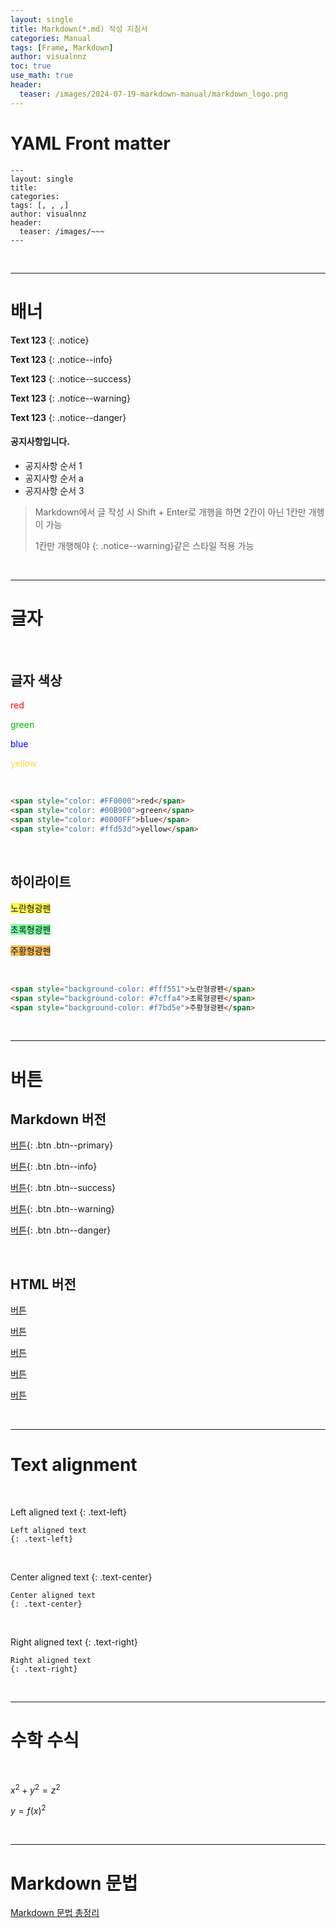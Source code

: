 ```yaml
---
layout: single
title: Markdown(*.md) 작성 지침서
categories: Manual
tags: [Frame, Markdown]
author: visualnnz
toc: true
use_math: true
header:
  teaser: /images/2024-07-19-markdown-manual/markdown_logo.png
---
```




# YAML Front matter



```
---
layout: single
title: 
categories: 
tags: [, , ,]
author: visualnnz
header:
  teaser: /images/~~~
---
```

<br>

---



# 배너

**Text 123**
{: .notice}



**Text 123**
{: .notice--info}



**Text 123**
{: .notice--success}



**Text 123**
{: .notice--warning}



**Text 123**
{: .notice--danger}



<div class="notice--success">
    <h4>공지사항입니다.</h4>
    <ul>
        <li>공지사항 순서 1</li>
        <li>공지사항 순서 a</li>
        <li>공지사항 순서 3</li>
    </ul>
</div>

> Markdown에서 글 작성 시 Shift + Enter로 개행을 하면 2칸이 아닌 1칸만 개행이 가능
>
> 1칸만 개행해야 {: .notice--warning}같은 스타일 적용 가능

<br>

---



# 글자

<br>

## 글자 색상

<span style="color: #FF0000">red</span>

<span style="color: #00B900">green</span>

<span style="color: #0000FF">blue</span>

<span style="color: #ffd53d">yellow</span>

<br>

```markdown
<span style="color: #FF0000">red</span>
<span style="color: #00B900">green</span>
<span style="color: #0000FF">blue</span>
<span style="color: #ffd53d">yellow</span>
```

<br>

## 하이라이트

<span style="background-color: #fff551">노란형광펜</span>

<span style="background-color: #7cffa4">초록형광펜</span>

<span style="background-color: #f7bd5e">주황형광펜</span>

<br>

```markdown
<span style="background-color: #fff551">노란형광펜</span>
<span style="background-color: #7cffa4">초록형광펜</span>
<span style="background-color: #f7bd5e">주황형광펜</span>
```



<br>

***

# 버튼

## Markdown 버전

[버튼](https://www.google.com){: .btn .btn--primary}

[버튼](https://www.google.com){: .btn .btn--info}

[버튼](https://www.google.com){: .btn .btn--success}

[버튼](https://www.google.com){: .btn .btn--warning}

[버튼](https://www.google.com){: .btn .btn--danger}

<br>

## HTML 버전

<a class="btn btn--primary" href="https://www.google.com" target="_blank">버튼</a>

<a class="btn btn--info" href="https://www.google.com" target="_blank"> 버튼 </a>

<a class="btn btn--success" href="https://www.google.com" target="_blank"> 버튼 </a>

<a class="btn btn--warning" href="https://www.google.com" target="_blank"> 버튼 </a>

<a class="btn btn--danger" href="https://www.google.com" target="_blank"> 버튼 </a>

<br>

***

# Text alignment

<br>

Left aligned text
{: .text-left}

```
Left aligned text
{: .text-left}
```

<br>

Center aligned text
{: .text-center}

```
Center aligned text
{: .text-center}
```

<br>

Right aligned text
{: .text-right}

```
Right aligned text
{: .text-right}
```

<br>

***



# 수학 수식

<br>

$x^2 + y^2 = z^2$

$y = f(x)^2$

<br>

***



# Markdown 문법

[Markdown 문법 총정리](https://www.heropy.dev/p/B74sNE)
